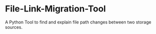 # File-Link-Migration-Tool
A Python Tool to find and explain file path changes between two storage sources.

